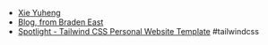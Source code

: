- [Xie Yuheng](https://xieyuheng.com/)
- [Blog, from Braden East](https://bradeneast.com/blog/)
- [Spotlight - Tailwind CSS Personal Website Template](https://tailwindui.com/templates/spotlight) #tailwindcss